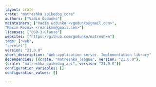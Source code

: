 ```yaml
---
layout: crate
crate: "matreshka_spikedog_core"
authors: ["Vadim Godunko"]
maintainers: ["Vadim Godunko <vgodunko@gmail.com>",
"Maxim Reznik <reznikmm@gmail.com>"]
licenses: ["BSD-3-Clause"]
websites: ["https://github.com/godunko/matreshka"]
tags: ["web",
"servlet"]
version: "21.0.0"
short_description: "Web-application server. Implementation library"
dependencies: [{crate: "matreshka_league", version: "21.0.0"},
{crate: "matreshka_spikedog_api", version: "21.0.0"}]
configuration_variables: []
configuration_values: []

---
```



